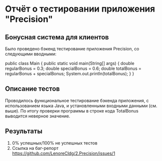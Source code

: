 # Отчёт о тестировании приложения "Precision"

## Бонусная система для клиентов

Было проведено бэкенд тестирование приложения Precision, со следующими вводными:

public class Main {
  public static void main(String[] args) {
    double regularBonus = 0.3;
    double specialBonus = 0.6;
    double totalBonus = regularBonus + specialBonus;
    System.out.println(totalBonus);
  }
}

## Описание тестов

Проводилось функциональное тестирование бэкенда приложения, с использованием языка Java, и установленными входными данными (см. выше).
По итогу проверки программы в строке кода TotalBonus выводится неверное значение.

## Результаты

1. 0% успешных/100% не успешных тестов
2. Ссылка на баг-репорт https://github.com/LenoreCldg/2.Precision/issues/1

